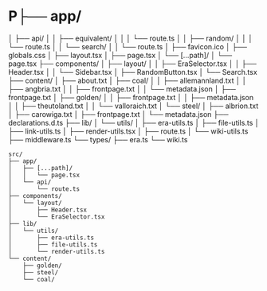 # P├── app/
│   ├── api/
│   │   ├── equivalent/
│   │   │   └── route.ts
│   │   ├── random/
│   │   │   └── route.ts
│   │   └── search/
│   │       └── route.ts
│   ├── favicon.ico
│   ├── globals.css
│   ├── layout.tsx
│   ├── page.tsx
│   └── [...path]/
│       └── page.tsx
├── components/
│   ├── layout/
│   │   ├── EraSelector.tsx
│   │   ├── Header.tsx
│   │   └── Sidebar.tsx
│   ├── RandomButton.tsx
│   └── Search.tsx
├── content/
│   ├── about.txt
│   ├── coal/
│   │   ├── allemannland.txt
│   │   ├── angbria.txt
│   │   ├── frontpage.txt
│   │   └── metadata.json
│   ├── frontpage.txt
│   ├── golden/
│   │   ├── frontpage.txt
│   │   ├── metadata.json
│   │   ├── theutoland.txt
│   │   └── valloraich.txt
│   └── steel/
│       ├── albrion.txt
│       ├── carowiga.txt
│       ├── frontpage.txt
│       └── metadata.json
├── declarations.d.ts
├── lib/
│   └── utils/
│       ├── era-utils.ts
│       ├── file-utils.ts
│       ├── link-utils.ts
│       ├── render-utils.tsx
│       ├── route.ts
│       └── wiki-utils.ts
├── middleware.ts
└── types/
    ├── era.ts
    └── wiki.ts
```
src/
├── app/
│   ├── [...path]/
│   │   └── page.tsx
│   └── api/
│       └── route.ts
├── components/
│   └── layout/
│       ├── Header.tsx
│       └── EraSelector.tsx
├── lib/
│   └── utils/
│       ├── era-utils.ts
│       ├── file-utils.ts
│       └── render-utils.ts
└── content/
    ├── golden/
    ├── steel/
    └── coal/
``` 